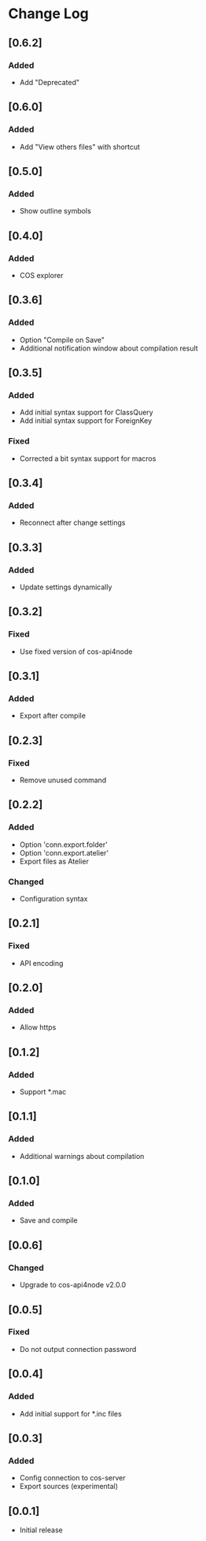 # Change Log

## [0.6.2]
### Added
- Add "Deprecated"


## [0.6.0]
### Added
- Add "View others files" with shortcut

## [0.5.0]
### Added
- Show outline symbols

## [0.4.0]
### Added
- COS explorer

## [0.3.6]
### Added
- Option "Compile on Save"
- Additional notification window about compilation result

## [0.3.5]
### Added
- Add initial syntax support for ClassQuery
- Add initial syntax support for ForeignKey
### Fixed
- Corrected a bit syntax support for macros

## [0.3.4]
### Added
- Reconnect after change settings

## [0.3.3]
### Added
- Update settings dynamically

## [0.3.2]
### Fixed
- Use fixed version of cos-api4node

## [0.3.1]
### Added
- Export after compile

## [0.2.3]
### Fixed
- Remove unused command

## [0.2.2]
### Added
- Option 'conn.export.folder'
- Option 'conn.export.atelier'
- Export files as Atelier 

### Changed
- Configuration syntax

## [0.2.1]
### Fixed
- API encoding

## [0.2.0]
### Added
- Allow https

## [0.1.2]
### Added
- Support *.mac

## [0.1.1]
### Added
- Additional warnings about compilation 

## [0.1.0]
### Added
- Save and compile

## [0.0.6]
### Changed
- Upgrade to cos-api4node v2.0.0

## [0.0.5]
### Fixed
- Do not output connection password

## [0.0.4]
### Added
- Add initial support for *.inc files

## [0.0.3]
### Added
- Config connection to cos-server
- Export sources (experimental)

## [0.0.1]
- Initial release